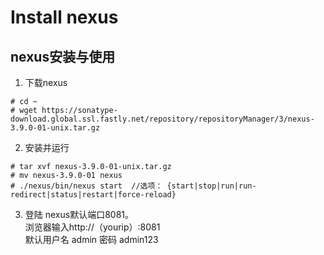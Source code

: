 # Install nexus #
## nexus安装与使用 ##
1. 下载nexus
```
# cd ~
# wget https://sonatype-download.global.ssl.fastly.net/repository/repositoryManager/3/nexus-3.9.0-01-unix.tar.gz
```
2. 安装并运行
```
# tar xvf nexus-3.9.0-01-unix.tar.gz
# mv nexus-3.9.0-01 nexus
# ./nexus/bin/nexus start  //选项： {start|stop|run|run-redirect|status|restart|force-reload}
```
3. 登陆
nexus默认端口8081。  
浏览器输入http://（yourip）:8081  
默认用户名 admin 密码 admin123